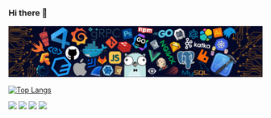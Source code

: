 
### Hi there 👋
<img src="https://github.com/BrunoMMaia/BrunoMMaia/blob/main/header_.png?raw=true">


[![Top Langs](https://github-readme-stats.vercel.app/api/top-langs/?username=BrunoMMaia)](https://github.com/BrunoMMaia/github-readme-stats)


[<img src="https://img.shields.io/static/v1?label=<LABEL>&message=<MESSAGE>&color=<COLOR>" />](https://medium.com/USERNAME)  [<img src="https://img.shields.io/badge/linkedin-%230077B5.svg?&style=for-the-badge&logo=linkedin&logoColor=white" />](https://www.linkedin.com/in/bruno-matheus-b7b152146/) [<img src = "https://img.shields.io/badge/instagram-%23E4405F.svg?&style=for-the-badge&logo=instagram&logoColor=white">](https://www.instagram.com/brunommai/) [<img src = "https://img.shields.io/badge/facebook-%231877F2.svg?&style=for-the-badge&logo=facebook&logoColor=white">](https://www.facebook.com/bruno.matheus.9028/)



